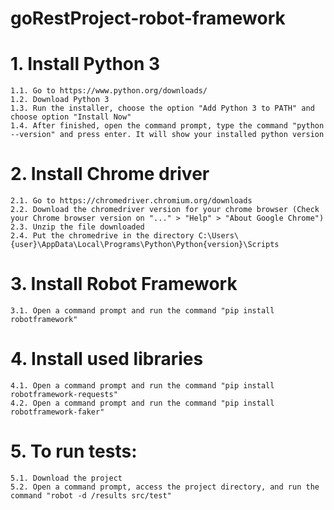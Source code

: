 # goRestProject-robot-framework

# 1. Install Python 3 
	1.1. Go to https://www.python.org/downloads/
	1.2. Download Python 3
	1.3. Run the installer, choose the option "Add Python 3 to PATH" and choose option "Install Now"
	1.4. After finished, open the command prompt, type the command "python --version" and press enter. It will show your installed python version

# 2. Install Chrome driver
	2.1. Go to https://chromedriver.chromium.org/downloads
	2.2. Download the chromedriver version for your chrome browser (Check your Chrome browser version on "..." > "Help" > "About Google Chrome")
	2.3. Unzip the file downloaded
	2.4. Put the chromedrive in the directory C:\Users\{user}\AppData\Local\Programs\Python\Python{version}\Scripts

# 3. Install Robot Framework
	3.1. Open a command prompt and run the command "pip install robotframework"

# 4. Install used libraries
	4.1. Open a command prompt and run the command "pip install robotframework-requests"
	4.2. Open a command prompt and run the command "pip install robotframework-faker"

# 5. To run tests:
  	5.1. Download the project
  	5.2. Open a command prompt, access the project directory, and run the command "robot -d /results src/test"
